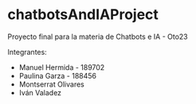# chatbotsAndIAProject
Proyecto final para la materia de Chatbots e IA - Oto23

Integrantes:
* Manuel Hermida - 189702
* Paulina Garza - 188456
* Montserrat Olivares
* Iván Valadez
